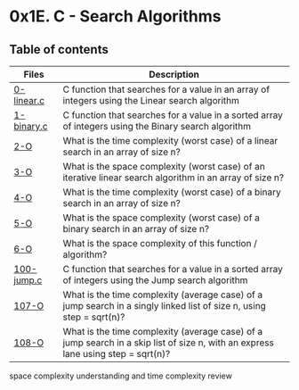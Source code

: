 # 0x1E. C - Search Algorithms

## Table of contents
Files | Description
----- | -----------
[0-linear.c](./0-linear.c) | C function that searches for a value in an array of integers using the Linear search algorithm
[1-binary.c](./1-binary.c) | C function that searches for a value in a sorted array of integers using the Binary search algorithm
[2-O](./2-O) | What is the time complexity (worst case) of a linear search in an array of size n?
[3-O](./3-O) | What is the space complexity (worst case) of an iterative linear search algorithm in an array of size n?
[4-O](./4-O) | What is the time complexity (worst case) of a binary search in an array of size n?
[5-O](./5-O) | What is the space complexity (worst case) of a binary search in an array of size n?
[6-O](./6-O) | What is the space complexity of this function / algorithm?
[100-jump.c](./100-jump.c) | C function that searches for a value in a sorted array of integers using the Jump search algorithm
[107-O](./107-O) | What is the time complexity (average case) of a jump search in a singly linked list of size n, using step = sqrt(n)?
[108-O](./108-O) | What is the time complexity (average case) of a jump search in a skip list of size n, with an express lane using step = sqrt(n)?

space complexity understanding and time complexity review
